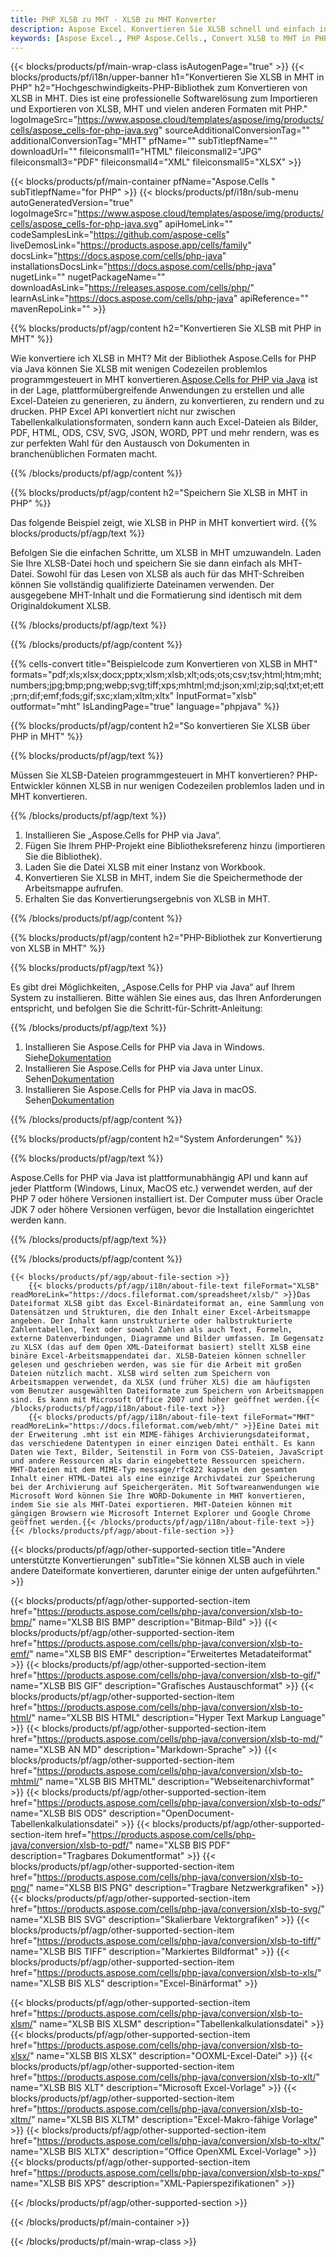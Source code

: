 ```yaml
---
title: PHP XLSB zu MHT - XLSB zu MHT Konverter
description: Aspose Excel. Konvertieren Sie XLSB schnell und einfach in MHT mit Aspose.Cells. PHP XLSB in MHT. PHP Speichern Sie XLSB in MHT. Speichern Sie XLSB als MHT mit PHP.
keywords: [Aspose Excel., PHP Aspose.Cells., Convert XLSB to MHT in PHP., Save XLSB to MHT using PHP., PHP XLSB to MHT saveformat., XLSB to MHT Converter., PHP Save XLSB as MHT]
---
```

{{< blocks/products/pf/main-wrap-class isAutogenPage="true" >}}
{{< blocks/products/pf/i18n/upper-banner h1="Konvertieren Sie XLSB in MHT in PHP" h2="Hochgeschwindigkeits-PHP-Bibliothek zum Konvertieren von XLSB in MHT. Dies ist eine professionelle Softwarelösung zum Importieren und Exportieren von XLSB, MHT und vielen anderen Formaten mit PHP." logoImageSrc="https://www.aspose.cloud/templates/aspose/img/products/cells/aspose_cells-for-php-java.svg" sourceAdditionalConversionTag="" additionalConversionTag="MHT" pfName="" subTitlepfName="" downloadUrl="" fileiconsmall1="HTML" fileiconsmall2="JPG" fileiconsmall3="PDF" fileiconsmall4="XML" fileiconsmall5="XLSX" >}}

{{< blocks/products/pf/main-container pfName="Aspose.Cells " subTitlepfName="for PHP" >}}
{{< blocks/products/pf/i18n/sub-menu autoGeneratedVersion="true" logoImageSrc="https://www.aspose.cloud/templates/aspose/img/products/cells/aspose_cells-for-php-java.svg" apiHomeLink="" codeSamplesLink="https://github.com/aspose-cells" liveDemosLink="https://products.aspose.app/cells/family" docsLink="https://docs.aspose.com/cells/php-java" installationsDocsLink="https://docs.aspose.com/cells/php-java" nugetLink="" nugetPackageName="" downloadAsLink="https://releases.aspose.com/cells/php/" learnAsLink="https://docs.aspose.com/cells/php-java" apiReference="" mavenRepoLink="" >}}


{{% blocks/products/pf/agp/content h2="Konvertieren Sie XLSB mit PHP in MHT" %}}

 Wie konvertiere ich XLSB in MHT? Mit der Bibliothek Aspose.Cells for PHP via Java können Sie XLSB mit wenigen Codezeilen problemlos programmgesteuert in MHT konvertieren.[Aspose.Cells for PHP via Java](https://products.aspose.com/cells/php-java/) ist in der Lage, plattformübergreifende Anwendungen zu erstellen und alle Excel-Dateien zu generieren, zu ändern, zu konvertieren, zu rendern und zu drucken. PHP Excel API konvertiert nicht nur zwischen Tabellenkalkulationsformaten, sondern kann auch Excel-Dateien als Bilder, PDF, HTML, ODS, CSV, SVG, JSON, WORD, PPT und mehr rendern, was es zur perfekten Wahl für den Austausch von Dokumenten in branchenüblichen Formaten macht.
 
{{% /blocks/products/pf/agp/content %}}

{{% blocks/products/pf/agp/content h2="Speichern Sie XLSB in MHT in PHP" %}}

Das folgende Beispiel zeigt, wie XLSB in PHP in MHT konvertiert wird.
{{% blocks/products/pf/agp/text %}}

Befolgen Sie die einfachen Schritte, um XLSB in MHT umzuwandeln. Laden Sie Ihre XLSB-Datei hoch und speichern Sie sie dann einfach als MHT-Datei. Sowohl für das Lesen von XLSB als auch für das MHT-Schreiben können Sie vollständig qualifizierte Dateinamen verwenden. Der ausgegebene MHT-Inhalt und die Formatierung sind identisch mit dem Originaldokument XLSB.

{{% /blocks/products/pf/agp/text %}}

{{% /blocks/products/pf/agp/content %}}

{{% cells-convert title="Beispielcode zum Konvertieren von XLSB in MHT" formats="pdf;xls;xlsx;docx;pptx;xlsm;xlsb;xlt;ods;ots;csv;tsv;html;htm;mht;numbers;jpg;bmp;png;webp;svg;tiff;xps;mhtml;md;json;xml;zip;sql;txt;et;ett;prn;dif;emf;fods;gif;sxc;xlam;xltm;xltx" InputFormat="xlsb" outformat="mht" IsLandingPage="true" language="phpjava" %}}

{{% blocks/products/pf/agp/content h2="So konvertieren Sie XLSB über PHP in MHT" %}}

{{% blocks/products/pf/agp/text %}}

Müssen Sie XLSB-Dateien programmgesteuert in MHT konvertieren? PHP-Entwickler können XLSB in nur wenigen Codezeilen problemlos laden und in MHT konvertieren.

{{% /blocks/products/pf/agp/text %}}

1.  Installieren Sie „Aspose.Cells for PHP via Java“.
1.  Fügen Sie Ihrem PHP-Projekt eine Bibliotheksreferenz hinzu (importieren Sie die Bibliothek).
1.  Laden Sie die Datei XLSB mit einer Instanz von Workbook.
1.  Konvertieren Sie XLSB in MHT, indem Sie die Speichermethode der Arbeitsmappe aufrufen.
1.  Erhalten Sie das Konvertierungsergebnis von XLSB in MHT.

{{% /blocks/products/pf/agp/content %}}

{{% blocks/products/pf/agp/content h2="PHP-Bibliothek zur Konvertierung von XLSB in MHT" %}}

{{% blocks/products/pf/agp/text %}}

Es gibt drei Möglichkeiten, „Aspose.Cells for PHP via Java“ auf Ihrem System zu installieren. Bitte wählen Sie eines aus, das Ihren Anforderungen entspricht, und befolgen Sie die Schritt-für-Schritt-Anleitung:

{{% /blocks/products/pf/agp/text %}}

1.  Installieren Sie Aspose.Cells for PHP via Java in Windows. Siehe[Dokumentation](https://docs.aspose.com/cells/php-java/setup-and-installation-guidelines/#windows)
1.  Installieren Sie Aspose.Cells for PHP via Java unter Linux. Sehen[Dokumentation](https://docs.aspose.com/cells/php-java/setup-and-installation-guidelines/#linux)
1.  Installieren Sie Aspose.Cells for PHP via Java in macOS. Sehen[Dokumentation](https://docs.aspose.com/cells/php-java/setup-and-installation-guidelines/#mac)

{{% /blocks/products/pf/agp/content %}}

{{% blocks/products/pf/agp/content h2="System Anforderungen" %}}

{{% blocks/products/pf/agp/text %}}

Aspose.Cells for PHP via Java ist plattformunabhängig API und kann auf jeder Plattform (Windows, Linux, MacOS etc.) verwendet werden, auf der PHP 7 oder höhere Versionen installiert ist. Der Computer muss über Oracle JDK 7 oder höhere Versionen verfügen, bevor die Installation eingerichtet werden kann.
 
{{% /blocks/products/pf/agp/text %}}


{{% /blocks/products/pf/agp/content %}}

<!-- aboutfile Starts -->
    {{< blocks/products/pf/agp/about-file-section >}}
        {{< blocks/products/pf/agp/i18n/about-file-text fileFormat="XLSB" readMoreLink="https://docs.fileformat.com/spreadsheet/xlsb/" >}}Das Dateiformat XLSB gibt das Excel-Binärdateiformat an, eine Sammlung von Datensätzen und Strukturen, die den Inhalt einer Excel-Arbeitsmappe angeben. Der Inhalt kann unstrukturierte oder halbstrukturierte Zahlentabellen, Text oder sowohl Zahlen als auch Text, Formeln, externe Datenverbindungen, Diagramme und Bilder umfassen. Im Gegensatz zu XLSX (das auf dem Open XML-Dateiformat basiert) stellt XLSB eine binäre Excel-Arbeitsmappendatei dar. XLSB-Dateien können schneller gelesen und geschrieben werden, was sie für die Arbeit mit großen Dateien nützlich macht. XLSB wird selten zum Speichern von Arbeitsmappen verwendet, da XLSX (und früher XLS) die am häufigsten vom Benutzer ausgewählten Dateiformate zum Speichern von Arbeitsmappen sind. Es kann mit Microsoft Office 2007 und höher geöffnet werden.{{< /blocks/products/pf/agp/i18n/about-file-text >}}
        {{< blocks/products/pf/agp/i18n/about-file-text fileFormat="MHT" readMoreLink="https://docs.fileformat.com/web/mht/" >}}Eine Datei mit der Erweiterung .mht ist ein MIME-fähiges Archivierungsdateiformat, das verschiedene Datentypen in einer einzigen Datei enthält. Es kann Daten wie Text, Bilder, Seitenstil in Form von CSS-Dateien, JavaScript und andere Ressourcen als darin eingebettete Ressourcen speichern. MHT-Dateien mit dem MIME-Typ message/rfc822 kapseln den gesamten Inhalt einer HTML-Datei als eine einzige Archivdatei zur Speicherung bei der Archivierung auf Speichergeräten. Mit Softwareanwendungen wie Microsoft Word können Sie Ihre WORD-Dokumente in MHT konvertieren, indem Sie sie als MHT-Datei exportieren. MHT-Dateien können mit gängigen Browsern wie Microsoft Internet Explorer und Google Chrome geöffnet werden.{{< /blocks/products/pf/agp/i18n/about-file-text >}}
    {{< /blocks/products/pf/agp/about-file-section >}}
<!-- aboutfile Ends -->

{{< blocks/products/pf/agp/other-supported-section title="Andere unterstützte Konvertierungen" subTitle="Sie können XLSB auch in viele andere Dateiformate konvertieren, darunter einige der unten aufgeführten." >}}

{{< blocks/products/pf/agp/other-supported-section-item href="https://products.aspose.com/cells/php-java/conversion/xlsb-to-bmp/" name="XLSB BIS BMP" description="Bitmap-Bild" >}}
{{< blocks/products/pf/agp/other-supported-section-item href="https://products.aspose.com/cells/php-java/conversion/xlsb-to-emf/" name="XLSB BIS EMF" description="Erweitertes Metadateiformat" >}}
{{< blocks/products/pf/agp/other-supported-section-item href="https://products.aspose.com/cells/php-java/conversion/xlsb-to-gif/" name="XLSB BIS GIF" description="Grafisches Austauschformat" >}}
{{< blocks/products/pf/agp/other-supported-section-item href="https://products.aspose.com/cells/php-java/conversion/xlsb-to-html/" name="XLSB BIS HTML" description="Hyper Text Markup Language" >}}
{{< blocks/products/pf/agp/other-supported-section-item href="https://products.aspose.com/cells/php-java/conversion/xlsb-to-md/" name="XLSB AN MD" description="Markdown-Sprache" >}}
{{< blocks/products/pf/agp/other-supported-section-item href="https://products.aspose.com/cells/php-java/conversion/xlsb-to-mhtml/" name="XLSB BIS MHTML" description="Webseitenarchivformat" >}}
{{< blocks/products/pf/agp/other-supported-section-item href="https://products.aspose.com/cells/php-java/conversion/xlsb-to-ods/" name="XLSB BIS ODS" description="OpenDocument-Tabellenkalkulationsdatei" >}}
{{< blocks/products/pf/agp/other-supported-section-item href="https://products.aspose.com/cells/php-java/conversion/xlsb-to-pdf/" name="XLSB BIS PDF" description="Tragbares Dokumentformat" >}}
{{< blocks/products/pf/agp/other-supported-section-item href="https://products.aspose.com/cells/php-java/conversion/xlsb-to-png/" name="XLSB BIS PNG" description="Tragbare Netzwerkgrafiken" >}}
{{< blocks/products/pf/agp/other-supported-section-item href="https://products.aspose.com/cells/php-java/conversion/xlsb-to-svg/" name="XLSB BIS SVG" description="Skalierbare Vektorgrafiken" >}}
{{< blocks/products/pf/agp/other-supported-section-item href="https://products.aspose.com/cells/php-java/conversion/xlsb-to-tiff/" name="XLSB BIS TIFF" description="Markiertes Bildformat" >}}
{{< blocks/products/pf/agp/other-supported-section-item href="https://products.aspose.com/cells/php-java/conversion/xlsb-to-xls/" name="XLSB BIS XLS" description="Excel-Binärformat" >}}

{{< blocks/products/pf/agp/other-supported-section-item href="https://products.aspose.com/cells/php-java/conversion/xlsb-to-xlsm/" name="XLSB BIS XLSM" description="Tabellenkalkulationsdatei" >}}
{{< blocks/products/pf/agp/other-supported-section-item href="https://products.aspose.com/cells/php-java/conversion/xlsb-to-xlsx/" name="XLSB BIS XLSX" description="OOXML-Excel-Datei" >}}
{{< blocks/products/pf/agp/other-supported-section-item href="https://products.aspose.com/cells/php-java/conversion/xlsb-to-xlt/" name="XLSB BIS XLT" description="Microsoft Excel-Vorlage" >}}
{{< blocks/products/pf/agp/other-supported-section-item href="https://products.aspose.com/cells/php-java/conversion/xlsb-to-xltm/" name="XLSB BIS XLTM" description="Excel-Makro-fähige Vorlage" >}}
{{< blocks/products/pf/agp/other-supported-section-item href="https://products.aspose.com/cells/php-java/conversion/xlsb-to-xltx/" name="XLSB BIS XLTX" description="Office OpenXML Excel-Vorlage" >}}
{{< blocks/products/pf/agp/other-supported-section-item href="https://products.aspose.com/cells/php-java/conversion/xlsb-to-xps/" name="XLSB BIS XPS" description="XML-Papierspezifikationen" >}}

{{< /blocks/products/pf/agp/other-supported-section >}}

{{< /blocks/products/pf/main-container >}}
    
{{< /blocks/products/pf/main-wrap-class >}}
